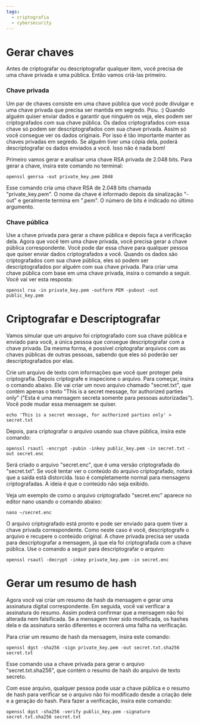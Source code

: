 ```yaml
---
tags:
  - criptografia
  - cybersecurity
---
```

# Gerar chaves
Antes de criptografar ou descriptografar qualquer item, você precisa de uma chave privada e uma pública. Então vamos criá-las primeiro.
### **Chave privada**
Um par de chaves consiste em uma chave pública que você pode divulgar e uma chave privada que precisa ser mantida em segredo. Psiu. :) Quando alguém quiser enviar dados e garantir que ninguém os veja, eles podem ser criptografados com sua chave pública. Os dados criptografados com essa chave só podem ser descriptografados com sua chave privada. Assim só você consegue ver os dados originais. Por isso é tão importante manter as chaves privadas em segredo. Se alguém tiver uma cópia dela, poderá descriptografar os dados enviados a você. Isso não é nada bom!

Primeiro vamos gerar e analisar uma chave RSA privada de 2.048 bits. Para gerar a chave, insira este comando no terminal:

```shell
openssl genrsa -out private_key.pem 2048
```

Esse comando cria uma chave RSA de 2.048 bits chamada "private_key.pem". O nome da chave é informado depois da sinalização "-out" e geralmente termina em ".pem". O número de bits é indicado no último argumento.
### **Chave pública**
Use a chave privada para gerar a chave pública e depois faça a verificação dela. Agora que você tem uma chave privada, você precisa gerar a chave pública correspondente. Você pode dar essa chave para qualquer pessoa que quiser enviar dados criptografados a você. Quando os dados são criptografados com sua chave pública, eles só podem ser descriptografados por alguém com sua chave privada. Para criar uma chave pública com base em uma chave privada, insira o comando a seguir. Você vai ver esta resposta:

```shell
openssl rsa -in private_key.pem -outform PEM -pubout -out public_key.pem
```

# Criptografar e Descriptografar

Vamos simular que um arquivo foi criptografado com sua chave pública e enviado para você, a única pessoa que consegue descriptografar com a chave privada. Da mesma forma, é possível criptografar arquivos com as chaves públicas de outras pessoas, sabendo que eles só poderão ser descriptografados por elas.

Crie um arquivo de texto com informações que você quer proteger pela criptografia. Depois criptografe e inspecione o arquivo. Para começar, insira o comando abaixo. Ele vai criar um novo arquivo chamado "secret.txt", que contém apenas o texto "This is a secret message, for authorized parties only" ("Esta é uma mensagem secreta somente para pessoas autorizadas"). Você pode mudar essa mensagem se quiser.

```shell
echo 'This is a secret message, for authorized parties only' > secret.txt
```

Depois, para criptografar o arquivo usando sua chave pública, insira este comando:

```shell
openssl rsautl -encrypt -pubin -inkey public_key.pem -in secret.txt -out secret.enc
```

Será criado o arquivo "secret.enc", que é uma versão criptografada do "secret.txt". Se você tentar ver o conteúdo do arquivo criptografado, notará que a saída está distorcida. Isso é completamente normal para mensagens criptografadas. A ideia é que o conteúdo não seja exibido.

Veja um exemplo de como o arquivo criptografado "secret.enc" aparece no editor nano usando o comando abaixo:

```shell
nano ~/secret.enc
```

O arquivo criptografado está pronto e pode ser enviado para quem tiver a chave privada correspondente. Como neste caso é você, descriptografe o arquivo e recupere o conteúdo original. A chave privada precisa ser usada para descriptografar a mensagem, já que ela foi criptografada com a chave pública. Use o comando a seguir para descriptografar o arquivo:

```shell
openssl rsautl -decrypt -inkey private_key.pem -in secret.enc
```

# Gerar um resumo de hash
Agora você vai criar um resumo de hash da mensagem e gerar uma assinatura digital correspondente. Em seguida, você vai verificar a assinatura do resumo. Assim poderá confirmar que a mensagem não foi alterada nem falsificada. Se a mensagem tiver sido modificada, os hashes dela e da assinatura serão diferentes e ocorrerá uma falha na verificação.

Para criar um resumo de hash da mensagem, insira este comando:

```shell
openssl dgst -sha256 -sign private_key.pem -out secret.txt.sha256 secret.txt
```

Esse comando usa a chave privada para gerar o arquivo "secret.txt.sha256", que contém o resumo de hash do arquivo de texto secreto.

Com esse arquivo, qualquer pessoa pode usar a chave pública e o resumo de hash para verificar se o arquivo não foi modificado desde a criação dele e a geração do hash. Para fazer a verificação, insira este comando:

```shell
openssl dgst -sha256 -verify public_key.pem -signature secret.txt.sha256 secret.txt
```


